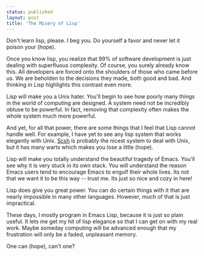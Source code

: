 ```yaml
---
status: published
layout: post
title: 'The Misery of Lisp'
---
```

   
Don't learn lisp, please. I beg you. Do yourself a favor and never let
it poison your (hope).

Once you know lisp, you realize that 99% of software development is
just dealing with superfluous complexity. Of course, you surely
already know this. All developers are forced onto the shoulders of
those who came before us. We are beholden to the decisions they made,
both good and bad. And thinking in Lisp highlights this contrast even
more.  

Lisp will make you a Unix hater. You'll begin to see how poorly many
things in the world of computing are designed. A system need not be
incredibly obtuse to be powerful. In fact, removing that complexity
often makes the whole system much more powerful. 

And yet, for all that power, there are some things that I feel that
Lisp cannot handle well. For example, I have yet to see any lisp
system that works elegantly with
Unix. [Scsh](https://en.wikipedia.org/wiki/Scsh) is probably the
nicest system to deal with Unix, but it has many warts which makes you
lose a little (hope).

Lisp will make you totally understand the beautiful tragedy of Emacs. 
You'll see why it is very stuck in its own stack. You will understand
the reason Emacs users tend to encourage Emacs to engulf their whole
lives. Its not that we want it to be this way -- trust me. Its just so
nice and cozy in here!

Lisp does give you great power. You can do certain things with it that
are nearly impossible in many other languages. However, much of that
is just impractical. 

These days, I mostly program in Emacs Lisp, because it is just so
plain useful. It lets me get my hit of lisp elegance so that I can get
on with my real work. Maybe someday computing will be advanced enough
that my frustration will only be a faded, unpleasant memory. 

One can (hope), can't one?
